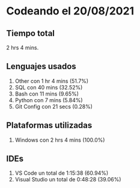 # Codeando el 20/08/2021

## Tiempo total
2 hrs 4 mins.

## Lenguajes usados
1. Other con 1 hr 4 mins (51.7%)
1. SQL con 40 mins (32.52%)
1. Bash con 11 mins (9.65%)
1. Python con 7 mins (5.84%)
1. Git Config con 21 secs (0.28%)

## Plataformas utilizadas
1. Windows con 2 hrs 4 mins (100.0%)

## IDEs
1. VS Code un total de 1:15:38 (60.94%)
1. Visual Studio un total de 0:48:28 (39.06%)

